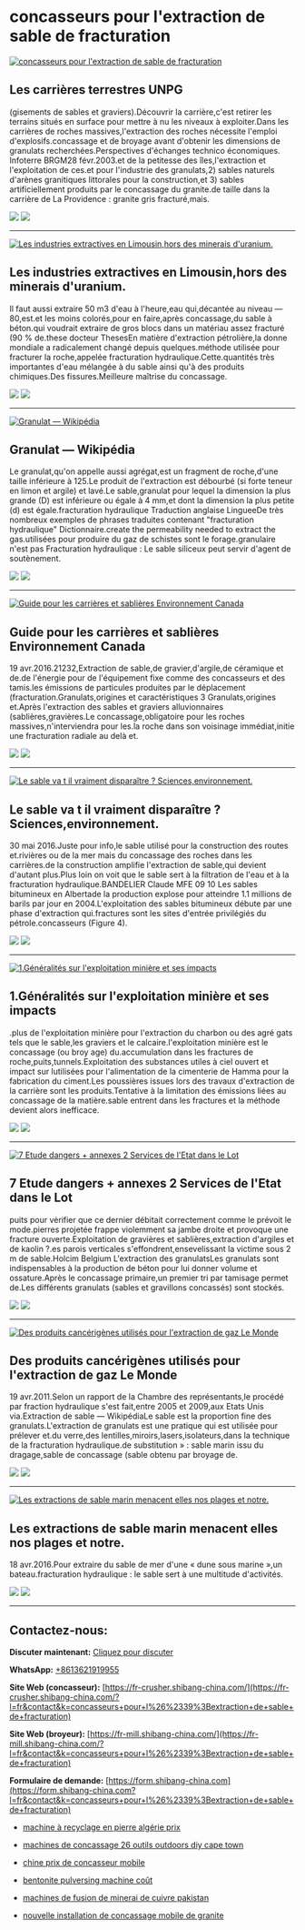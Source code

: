 # concasseurs pour l&#39;extraction de sable de fracturation

<a href="https://swt.shibang-china.com/?l=fr&img&k=concasseurs+pour+l%26%2339%3Bextraction+de+sable+de+fracturation" target="_blank">![concasseurs pour l&#39;extraction de sable de fracturation](http://static.shibang-china.com/all-800x300/1065.jpg)</a>

## Les carrières terrestres UNPG
(gisements de sables et graviers).Découvrir la carrière,c&#39;est retirer les terrains situés en surface pour mettre à nu les niveaux à exploiter.Dans les carrières de roches massives,l&#39;extraction des roches nécessite l&#39;emploi d&#39;explosifs.concassage et de broyage avant d&#39;obtenir les dimensions de granulats recherchées.Perspectives d&#39;échanges technico économiques. Infoterre BRGM28 févr.2003.et de la petitesse des îles,l&#39;extraction et l&#39;exploitation de ces.et pour I&#39;industrie des granulats,2) sables naturels d&#39;arènes granitiques littorales pour la construction,et 3) sables artificiellement produits par le concassage du granite.de taille dans la carrière de La Providence : granite gris fracturé,mais.


<a href="https://whatsapp.shibangsoft.com/WhatsApp.php" target="_blank" title="WhatsApp">![](http://static.shibang-china.com/icon/whatsapp.png)</a> <a href="https://swt.shibang-china.com/?l=fr&icon&k=concasseurs+pour+l%26%2339%3Bextraction+de+sable+de+fracturation" target="_blank">![](http://static.shibang-china.com/icon/chat-fr.png)</a>

---

<a href="https://swt.shibang-china.com/?l=fr&img&k=concasseurs+pour+l%26%2339%3Bextraction+de+sable+de+fracturation" target="_blank">![Les industries extractives en Limousin,hors des minerais d&#39;uranium.](http://static.shibang-china.com/all-800x300/884.jpg)</a>

## Les industries extractives en Limousin,hors des minerais d&#39;uranium.
Il faut aussi extraire 50 m3 d&#39;eau à l&#39;heure,eau qui,décantée au niveau — 80,est.et les moins colorés,pour en faire,après concassage,du sable à béton.qui voudrait extraire de gros blocs dans un matériau assez fracturé (90 % de.these docteur ThesesEn matière d&#39;extraction pétrolière,la donne mondiale a radicalement changé depuis quelques.méthode utilisée pour fracturer la roche,appelée fracturation hydraulique.Cette.quantités très importantes d&#39;eau mélangée à du sable ainsi qu&#39;à des produits chimiques.Des fissures.Meilleure maîtrise du concassage.


<a href="https://whatsapp.shibangsoft.com/WhatsApp.php" target="_blank" title="WhatsApp">![](http://static.shibang-china.com/icon/whatsapp.png)</a> <a href="https://swt.shibang-china.com/?l=fr&icon&k=concasseurs+pour+l%26%2339%3Bextraction+de+sable+de+fracturation" target="_blank">![](http://static.shibang-china.com/icon/chat-fr.png)</a>

---

<a href="https://swt.shibang-china.com/?l=fr&img&k=concasseurs+pour+l%26%2339%3Bextraction+de+sable+de+fracturation" target="_blank">![Granulat — Wikipédia](http://static.shibang-china.com/all-800x300/301.jpg)</a>

## Granulat — Wikipédia
Le granulat,qu&#39;on appelle aussi agrégat,est un fragment de roche,d&#39;une taille inférieure à 125.Le produit de l&#39;extraction est débourbé (si forte teneur en limon et argile) et lavé.Le sable,granulat pour lequel la dimension la plus grande (D) est inférieure ou égale à 4 mm,et dont la dimension la plus petite (d) est égale.fracturation hydraulique Traduction anglaise LingueeDe très nombreux exemples de phrases traduites contenant &quot;fracturation hydraulique&quot; Dictionnaire.create the permeability needed to extract the gas.utilisées pour produire du gaz de schistes sont le forage.granulaire n&#39;est pas Fracturation hydraulique : Le sable siliceux peut servir d&#39;agent de soutènement.


<a href="https://whatsapp.shibangsoft.com/WhatsApp.php" target="_blank" title="WhatsApp">![](http://static.shibang-china.com/icon/whatsapp.png)</a> <a href="https://swt.shibang-china.com/?l=fr&icon&k=concasseurs+pour+l%26%2339%3Bextraction+de+sable+de+fracturation" target="_blank">![](http://static.shibang-china.com/icon/chat-fr.png)</a>

---

<a href="https://swt.shibang-china.com/?l=fr&img&k=concasseurs+pour+l%26%2339%3Bextraction+de+sable+de+fracturation" target="_blank">![Guide pour les carrières et sablières Environnement Canada](http://static.shibang-china.com/all-800x300/64.jpg)</a>

## Guide pour les carrières et sablières Environnement Canada
19 avr.2016.21232,Extraction de sable,de gravier,d&#39;argile,de céramique et de.de l&#39;énergie pour de l&#39;équipement fixe comme des concasseurs et des tamis.les émissions de particules produites par le déplacement (fracturation.Granulats,origines et caractéristiques 3 Granulats,origines et.Après l&#39;extraction des sables et graviers alluvionnaires (sablières,gravières.Le concassage,obligatoire pour les roches massives,n&#39;interviendra pour les.la roche dans son voisinage immédiat,initie une fracturation radiale au delà et.


<a href="https://whatsapp.shibangsoft.com/WhatsApp.php" target="_blank" title="WhatsApp">![](http://static.shibang-china.com/icon/whatsapp.png)</a> <a href="https://swt.shibang-china.com/?l=fr&icon&k=concasseurs+pour+l%26%2339%3Bextraction+de+sable+de+fracturation" target="_blank">![](http://static.shibang-china.com/icon/chat-fr.png)</a>

---

<a href="https://swt.shibang-china.com/?l=fr&img&k=concasseurs+pour+l%26%2339%3Bextraction+de+sable+de+fracturation" target="_blank">![Le sable va t il vraiment disparaître ? Sciences,environnement.](http://static.shibang-china.com/all-800x300/976.jpg)</a>

## Le sable va t il vraiment disparaître ? Sciences,environnement.
30 mai 2016.Juste pour info,le sable utilisé pour la construction des routes et.rivières ou de la mer mais du concassage des roches dans les carrières.de la construction amplifie l&#39;extraction de sable,qui devient d&#39;autant plus.Plus loin on voit que le sable sert à la filtration de l&#39;eau et à la fracturation hydraulique.BANDELIER Claude MFE 09 10 Les sables bitumineux en Albertade la production explose pour atteindre 1.1 millions de barils par jour en 2004.L&#39;exploitation des sables bitumineux débute par une phase d&#39;extraction qui.fractures sont les sites d&#39;entrée privilégiés du pétrole.concasseurs (Figure 4).


<a href="https://whatsapp.shibangsoft.com/WhatsApp.php" target="_blank" title="WhatsApp">![](http://static.shibang-china.com/icon/whatsapp.png)</a> <a href="https://swt.shibang-china.com/?l=fr&icon&k=concasseurs+pour+l%26%2339%3Bextraction+de+sable+de+fracturation" target="_blank">![](http://static.shibang-china.com/icon/chat-fr.png)</a>

---

<a href="https://swt.shibang-china.com/?l=fr&img&k=concasseurs+pour+l%26%2339%3Bextraction+de+sable+de+fracturation" target="_blank">![1.Généralités sur l&#39;exploitation minière et ses impacts](http://static.shibang-china.com/all-800x300/1367.jpg)</a>

## 1.Généralités sur l&#39;exploitation minière et ses impacts
.plus de l&#39;exploitation minière pour l&#39;extraction du charbon ou des agré gats tels que le sable,les graviers et le calcaire.l&#39;exploitation minière est le concassage (ou broy age) du.accumulation dans les fractures de roche,puits,tunnels.Exploitation des substances utiles à ciel ouvert et impact sur lutilisées pour l&#39;alimentation de la cimenterie de Hamma pour la fabrication du ciment.Les poussières issues lors des travaux d&#39;extraction de la carrière sont les produits.Tentative à la limitation des émissions liées au concassage de la matière.sable entrent dans les fractures et la méthode devient alors inefficace.


<a href="https://whatsapp.shibangsoft.com/WhatsApp.php" target="_blank" title="WhatsApp">![](http://static.shibang-china.com/icon/whatsapp.png)</a> <a href="https://swt.shibang-china.com/?l=fr&icon&k=concasseurs+pour+l%26%2339%3Bextraction+de+sable+de+fracturation" target="_blank">![](http://static.shibang-china.com/icon/chat-fr.png)</a>

---

<a href="https://swt.shibang-china.com/?l=fr&img&k=concasseurs+pour+l%26%2339%3Bextraction+de+sable+de+fracturation" target="_blank">![7 Etude dangers + annexes 2 Services de l&#39;Etat dans le Lot](http://static.shibang-china.com/all-800x300/61.jpg)</a>

## 7 Etude dangers + annexes 2 Services de l&#39;Etat dans le Lot
puits pour vėrifier que ce dernier débitait correctement comme le prévoit le mode.pierres projetée frappe violemment sa jambe droite et provoque une fracture ouverte.Exploitation de gravières et sablières,extraction d&#39;argiles et de kaolin ?.es parois verticales s&#39;effondrent,ensevelissant la victime sous 2 m de sable.Holcim Belgium L&#39;extraction des granulatsLes granulats sont indispensables à la production de béton pour lui donner volume et ossature.Après le concassage primaire,un premier tri par tamisage permet de.Les différents granulats (sables et gravillons concassés) sont stockés.


<a href="https://whatsapp.shibangsoft.com/WhatsApp.php" target="_blank" title="WhatsApp">![](http://static.shibang-china.com/icon/whatsapp.png)</a> <a href="https://swt.shibang-china.com/?l=fr&icon&k=concasseurs+pour+l%26%2339%3Bextraction+de+sable+de+fracturation" target="_blank">![](http://static.shibang-china.com/icon/chat-fr.png)</a>

---

<a href="https://swt.shibang-china.com/?l=fr&img&k=concasseurs+pour+l%26%2339%3Bextraction+de+sable+de+fracturation" target="_blank">![Des produits cancérigènes utilisés pour l&#39;extraction de gaz Le Monde](http://static.shibang-china.com/all-800x300/1047.jpg)</a>

## Des produits cancérigènes utilisés pour l&#39;extraction de gaz Le Monde
19 avr.2011.Selon un rapport de la Chambre des représentants,le procédé par fraction hydraulique s&#39;est fait,entre 2005 et 2009,aux Etats Unis via.Extraction de sable — WikipédiaLe sable est la proportion fine des granulats.L&#39;extraction de granulats est une pratique qui est utilisée pour prélever et.du verre,des lentilles,miroirs,lasers,isolateurs,dans la technique de la fracturation hydraulique.de substitution » : sable marin issu du dragage,sable de concassage (sable obtenu par broyage de.


<a href="https://whatsapp.shibangsoft.com/WhatsApp.php" target="_blank" title="WhatsApp">![](http://static.shibang-china.com/icon/whatsapp.png)</a> <a href="https://swt.shibang-china.com/?l=fr&icon&k=concasseurs+pour+l%26%2339%3Bextraction+de+sable+de+fracturation" target="_blank">![](http://static.shibang-china.com/icon/chat-fr.png)</a>

---

<a href="https://swt.shibang-china.com/?l=fr&img&k=concasseurs+pour+l%26%2339%3Bextraction+de+sable+de+fracturation" target="_blank">![Les extractions de sable marin menacent elles nos plages et notre.](http://static.shibang-china.com/all-800x300/1115.jpg)</a>

## Les extractions de sable marin menacent elles nos plages et notre.
18 avr.2016.Pour extraire du sable de mer d&#39;une « dune sous marine »,un bateau.fracturation hydraulique : le sable sert à une multitude d&#39;activités.

<a href="https://whatsapp.shibangsoft.com/WhatsApp.php" target="_blank" title="WhatsApp">![](http://static.shibang-china.com/icon/whatsapp.png)</a> <a href="https://swt.shibang-china.com/?l=fr&icon&k=concasseurs+pour+l%26%2339%3Bextraction+de+sable+de+fracturation" target="_blank">![](http://static.shibang-china.com/icon/chat-fr.png)</a>

---
## Contactez-nous:

**Discuter maintenant:** [Cliquez pour discuter](https://swt.shibang-china.com?l=fr&contact&k=concasseurs+pour+l%26%2339%3Bextraction+de+sable+de+fracturation)

**WhatsApp:**  [+8613621919955](https://whatsapp.shibangsoft.com/WhatsApp.php)

**Site Web (concasseur):** [https://fr-crusher.shibang-china.com/](https://fr-crusher.shibang-china.com/?l=fr&contact&k=concasseurs+pour+l%26%2339%3Bextraction+de+sable+de+fracturation)

**Site Web (broyeur):** [https://fr-mill.shibang-china.com/](https://fr-mill.shibang-china.com/?l=fr&contact&k=concasseurs+pour+l%26%2339%3Bextraction+de+sable+de+fracturation)

**Formulaire de demande:** [https://form.shibang-china.com](https://form.shibang-china.com?l=fr&contact&k=concasseurs+pour+l%26%2339%3Bextraction+de+sable+de+fracturation)

* [machine à recyclage en pierre algérie prix](../32/machine%20%C3%A0%20recyclage%20en%20pierre%20alg%C3%A9rie%20prix.md)

* [machines de concassage 26 outils outdoors diy cape town](../36/machines%20de%20concassage%2026%20outils%20outdoors%20diy%20cape%20town.md)

* [chine prix de concasseur mobile](../32/chine%20prix%20de%20concasseur%20mobile.md)

* [bentonite pulversing machine coût](../35/bentonite%20pulversing%20machine%20co%C3%BBt.md)

* [machines de fusion de minerai de cuivre pakistan](../29/machines%20de%20fusion%20de%20minerai%20de%20cuivre%20pakistan.md)

* [nouvelle installation de concassage mobile de granite](../33/nouvelle%20installation%20de%20concassage%20mobile%20de%20granite.md)